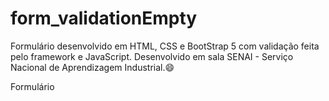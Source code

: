 # form_validationEmpty

Formulário desenvolvido em HTML, CSS e BootStrap 5 com validação feita pelo framework e JavaScript.
Desenvolvido em sala SENAI - Serviço Nacional de Aprendizagem Industrial.😄

Formulário 

